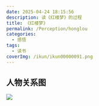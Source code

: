 ```yaml
---
date: 2025-04-24 18:15:56
description: 读《红楼梦》的过程
title: 《红楼梦》
permalink: /Perception/honglou
categories:
  - 感悟
tags:
  - 读书
coverImg: /ikun/ikun00000091.png
---
```



## 人物关系图
![](/picture/红楼梦/人物关系图.jpg)